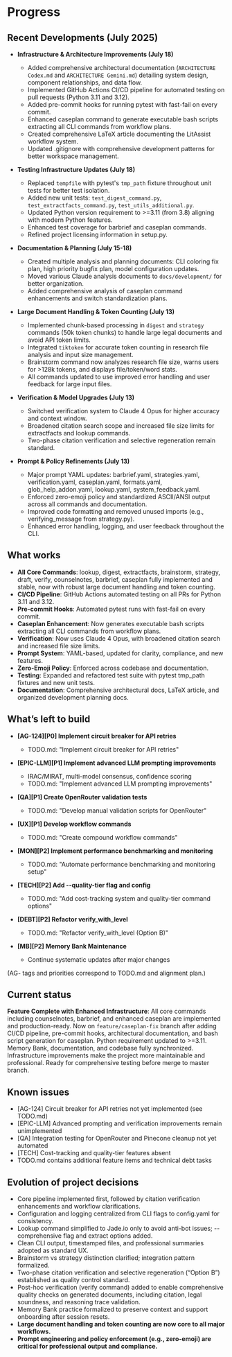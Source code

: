# Progress

## Recent Developments (July 2025)

- **Infrastructure & Architecture Improvements (July 18)**
  - Added comprehensive architectural documentation (`ARCHITECTURE Codex.md` and `ARCHITECTURE Gemini.md`) detailing system design, component relationships, and data flow.
  - Implemented GitHub Actions CI/CD pipeline for automated testing on pull requests (Python 3.11 and 3.12).
  - Added pre-commit hooks for running pytest with fast-fail on every commit.
  - Enhanced caseplan command to generate executable bash scripts extracting all CLI commands from workflow plans.
  - Created comprehensive LaTeX article documenting the LitAssist workflow system.
  - Updated .gitignore with comprehensive development patterns for better workspace management.

- **Testing Infrastructure Updates (July 18)**
  - Replaced `tempfile` with pytest's `tmp_path` fixture throughout unit tests for better test isolation.
  - Added new unit tests: `test_digest_command.py`, `test_extractfacts_command.py`, `test_utils_additional.py`.
  - Updated Python version requirement to >=3.11 (from 3.8) aligning with modern Python features.
  - Enhanced test coverage for barbrief and caseplan commands.
  - Refined project licensing information in setup.py.

- **Documentation & Planning (July 15-18)**
  - Created multiple analysis and planning documents: CLI coloring fix plan, high priority bugfix plan, model configuration updates.
  - Moved various Claude analysis documents to `docs/development/` for better organization.
  - Added comprehensive analysis of caseplan command enhancements and switch standardization plans.

- **Large Document Handling & Token Counting (July 13)**
  - Implemented chunk-based processing in `digest` and `strategy` commands (50k token chunks) to handle large legal documents and avoid API token limits.
  - Integrated `tiktoken` for accurate token counting in research file analysis and input size management.
  - Brainstorm command now analyzes research file size, warns users for >128k tokens, and displays file/token/word stats.
  - All commands updated to use improved error handling and user feedback for large input files.

- **Verification & Model Upgrades (July 13)**
  - Switched verification system to Claude 4 Opus for higher accuracy and context window.
  - Broadened citation search scope and increased file size limits for extractfacts and lookup commands.
  - Two-phase citation verification and selective regeneration remain standard.

- **Prompt & Policy Refinements (July 13)**
  - Major prompt YAML updates: barbrief.yaml, strategies.yaml, verification.yaml, caseplan.yaml, formats.yaml, glob_help_addon.yaml, lookup.yaml, system_feedback.yaml.
  - Enforced zero-emoji policy and standardized ASCII/ANSI output across all commands and documentation.
  - Improved code formatting and removed unused imports (e.g., verifying_message from strategy.py).
  - Enhanced error handling, logging, and user feedback throughout the CLI.

## What works

- **All Core Commands**: lookup, digest, extractfacts, brainstorm, strategy, draft, verify, counselnotes, barbrief, caseplan fully implemented and stable, now with robust large document handling and token counting.
- **CI/CD Pipeline**: GitHub Actions automated testing on all PRs for Python 3.11 and 3.12.
- **Pre-commit Hooks**: Automated pytest runs with fast-fail on every commit.
- **Caseplan Enhancement**: Now generates executable bash scripts extracting all CLI commands from workflow plans.
- **Verification**: Now uses Claude 4 Opus, with broadened citation search and increased file size limits.
- **Prompt System**: YAML-based, updated for clarity, compliance, and new features.
- **Zero-Emoji Policy**: Enforced across codebase and documentation.
- **Testing**: Expanded and refactored test suite with pytest tmp_path fixtures and new unit tests.
- **Documentation**: Comprehensive architectural docs, LaTeX article, and organized development planning docs.

## What’s left to build

- **[AG-124][P0] Implement circuit breaker for API retries**  
  - TODO.md: "Implement circuit breaker for API retries"

- **[EPIC-LLM][P1] Implement advanced LLM prompting improvements**  
  - IRAC/MIRAT, multi-model consensus, confidence scoring  
  - TODO.md: "Implement advanced LLM prompting improvements"

- **[QA][P1] Create OpenRouter validation tests**  
  - TODO.md: "Develop manual validation scripts for OpenRouter"

- **[UX][P1] Develop workflow commands**  
  - TODO.md: "Create compound workflow commands"

- **[MON][P2] Implement performance benchmarking and monitoring**  
  - TODO.md: "Automate performance benchmarking and monitoring setup"

- **[TECH][P2] Add --quality-tier flag and config**  
  - TODO.md: "Add cost-tracking system and quality-tier command options"

- **[DEBT][P2] Refactor verify_with_level**  
  - TODO.md: "Refactor verify_with_level (Option B)"

- **[MB][P2] Memory Bank Maintenance**  
  - Continue systematic updates after major changes

(AG- tags and priorities correspond to TODO.md and alignment plan.)

## Current status

**Feature Complete with Enhanced Infrastructure**: All core commands including counselnotes, barbrief, and enhanced caseplan are implemented and production-ready. Now on `feature/caseplan-fix` branch after adding CI/CD pipeline, pre-commit hooks, architectural documentation, and bash script generation for caseplan. Python requirement updated to >=3.11. Memory Bank, documentation, and codebase fully synchronized. Infrastructure improvements make the project more maintainable and professional. Ready for comprehensive testing before merge to master branch.

## Known issues

- [AG-124] Circuit breaker for API retries not yet implemented (see TODO.md)
- [EPIC-LLM] Advanced prompting and verification improvements remain unimplemented
- [QA] Integration testing for OpenRouter and Pinecone cleanup not yet automated
- [TECH] Cost-tracking and quality-tier features absent
- TODO.md contains additional feature items and technical debt tasks

## Evolution of project decisions

- Core pipeline implemented first, followed by citation verification enhancements and workflow clarifications.
- Configuration and logging centralized from CLI flags to config.yaml for consistency.
- Lookup command simplified to Jade.io only to avoid anti-bot issues; --comprehensive flag and extract options added.
- Clean CLI output, timestamped files, and professional summaries adopted as standard UX.
- Brainstorm vs strategy distinction clarified; integration pattern formalized.
- Two-phase citation verification and selective regeneration (“Option B”) established as quality control standard.
- Post-hoc verification (verify command) added to enable comprehensive quality checks on generated documents, including citation, legal soundness, and reasoning trace validation.
- Memory Bank practice formalized to preserve context and support onboarding after session resets.
- **Large document handling and token counting are now core to all major workflows.**
- **Prompt engineering and policy enforcement (e.g., zero-emoji) are critical for professional output and compliance.**
